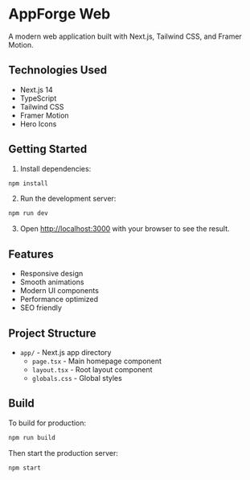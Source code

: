 # AppForge Web

A modern web application built with Next.js, Tailwind CSS, and Framer Motion.

## Technologies Used

- Next.js 14
- TypeScript
- Tailwind CSS
- Framer Motion
- Hero Icons

## Getting Started

1. Install dependencies:
```bash
npm install
```

2. Run the development server:
```bash
npm run dev
```

3. Open [http://localhost:3000](http://localhost:3000) with your browser to see the result.

## Features

- Responsive design
- Smooth animations
- Modern UI components
- Performance optimized
- SEO friendly

## Project Structure

- `app/` - Next.js app directory
  - `page.tsx` - Main homepage component
  - `layout.tsx` - Root layout component
  - `globals.css` - Global styles

## Build

To build for production:

```bash
npm run build
```

Then start the production server:

```bash
npm start
```
